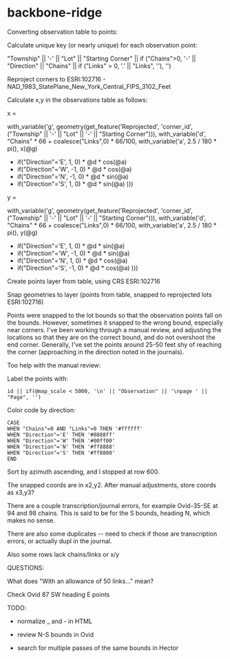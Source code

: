 # backbone-ridge

Converting observation table to points:


Calculate unique key (or nearly unique) for each observation point:

"Township" || '-' || "Lot" || "Starting Corner" || 
if ("Chains">0, '-' || "Direction" || "Chains" || if ("Links" > 0, '.' || "Links", ''), '')



Reproject corners to ESRI:102716 - NAD_1983_StatePlane_New_York_Central_FIPS_3102_Feet

Calculate x,y in the observations table as follows:

x =

with_variable('g', geometry(get_feature('Reprojected', 'corner_id', ("Township" || '-' || "Lot" || '-' || "Starting Corner"))),
with_variable('d', "Chains" * 66 + coalesce("Links",0) * 66/100,
with_variable('a', 2.5 / 180 * pi(),
x(@g)
+ if("Direction"='E', 1, 0) * @d * cos(@a)
+ if("Direction"='W', -1, 0) * @d * cos(@a)
+ if("Direction"='N', -1, 0) * @d * sin(@a)
+ if("Direction"='S', 1, 0) * @d * sin(@a)
)))



y = 

with_variable('g', geometry(get_feature('Reprojected', 'corner_id', ("Township" || '-' || "Lot" || '-' || "Starting Corner"))),
with_variable('d', "Chains" * 66 + coalesce("Links",0) * 66/100,
with_variable('a', 2.5 / 180 * pi(),
y(@g)
+ if("Direction"='E', 1, 0) * @d * sin(@a)
+ if("Direction"='W', -1, 0) * @d * sin(@a)
+ if("Direction"='N', 1, 0) * @d * cos(@a)
+ if("Direction"='S', -1, 0) * @d * cos(@a)
)))


Create points layer from table, using CRS ESRI:102716

Snap geometries to layer (points from table, snapped to reprojected lots ESRI:102716)

Points were snapped to the lot bounds so that the observation points fall on the bounds.  However, sometimes it snapped to the wrong bound, especially near corners.  I've been working through a manual review, and adjusting the locations so that they are on the correct bound, and do not overshoot the end corner.  Generally, I've set the points around 25-50 feet shy of reaching the corner (approaching in the direction noted in the journals).

Too help with the manual review:

Label the points with:
```
id || if(@map_scale < 5000, '\n' || "Observation" || '\npage ' || "Page", '')
```

Color code by direction:
```
CASE
WHEN "Chains"=0 AND "Links"=0 THEN '#ffffff'
WHEN "Direction"='E' THEN '#8888ff'
WHEN "Direction"='W' THEN '#00ff00'
WHEN "Direction"='N' THEN '#ff8888'
WHEN "Direction"='S' THEN '#ff8800'
END
```

Sort by azimuth ascending, and I stopped at row 600.

The snapped coords are in x2,y2.  After manual adjustments, store coords as x3,y3?

There are a couple transcription/journal errors, for example Ovid-35-SE at 94 and 98 chains.  This is said to be for the S bounds, heading N, which makes no sense.

There are also some duplicates -- need to check if those are transcription errors, or actually dupl in the journal.

Also some rows lack chains/links or x/y


QUESTIONS:

What does "With an allowance of 50 links..." mean?

Check Ovid 87 SW heading E points



TODO:

* normalize _ and - in HTML

* review N-S bounds in Ovid

* search for multiple passes of the same bounds in Hector
